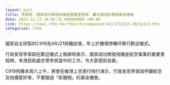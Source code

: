 ```yaml
---
layout: post
title: 李家超：國家成功開發飛機是重要里程碑　籲勿錯過影靚相黃金機會
date: 2023-12-13 18:05:35.000000000 +08:00
link: https://news.rthk.hk/rthk/ch/component/k2/1732123-20231213.htm
categories: rthk
---
```


國家自主研製的C919及ARJ21飛機訪港，早上於機場停機坪舉行歡迎儀式。

行政長官李家超在歡迎儀式上致辭時表示，國家成功開發飛機是航空事業的重要里程碑，本港民航處亦曾參與當中的工作，令大家感到自豪。

C919飛機本周六上午，將會在維港上空進行飛行演示，行政長官李家超呼籲航空及拍攝愛好者，不要錯過「影靚相」的黃金機會。

